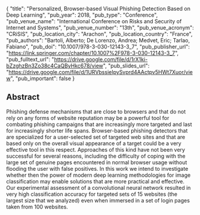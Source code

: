 {
  "title": "Personalized, Browser-based Visual Phishing Detection Based on Deep Learning",
  "pub_year": 2018,
  "pub_type": "Conference",
  "pub_venue_name": "International Conference on Risks and Security of Internet and Systems",
  "pub_venue_number": "13th",
  "pub_venue_acronym": "CRiSIS",
  "pub_location_city": "Arachon",
  "pub_location_country": "France",
  "pub_authors": "Bartoli, Alberto; De Lorenzo, Andrea; Medvet, Eric; Tarlao, Fabiano",
  "pub_doi": "10.1007/978-3-030-12143-3_7",
  "pub_publisher_url": "https://link.springer.com/chapter/10.1007%2F978-3-030-12143-3_7",
  "pub_fulltext_url": "https://drive.google.com/file/d/1rX1ki-bZzghzBn3Zo38c4CaQByHkc678/view",
  "pub_slides_url": "https://drive.google.com/file/d/1URVbssieIpySvprd4AActpv5HWt7Xuor/view",
  "pub_important": false
}

## Abstract
Phishing defense mechanisms that are close to browsers and that do not rely on any forms of website reputation may be a powerful tool for combating phishing campaigns that are increasingly more targeted and last for increasingly shorter life spans. Browser-based phishing detectors that are specialized for a user-selected set of targeted web sites and that are based only on the overall visual appearance of a target could be a very effective tool in this respect. Approaches of this kind have not been very successful for several reasons, including the difficulty of coping with the large set of genuine pages encountered in normal browser usage without flooding the user with false positives. In this work we intend to investigate whether then the power of modern deep learning methodologies for image classification may enable solutions that are more practical and effective. Our experimental assessment of a convolutional neural network resulted in very high classification accuracy for targeted sets of 15 websites (the largest size that we analyzed) even when immersed in a set of login pages taken from 100 websites.
